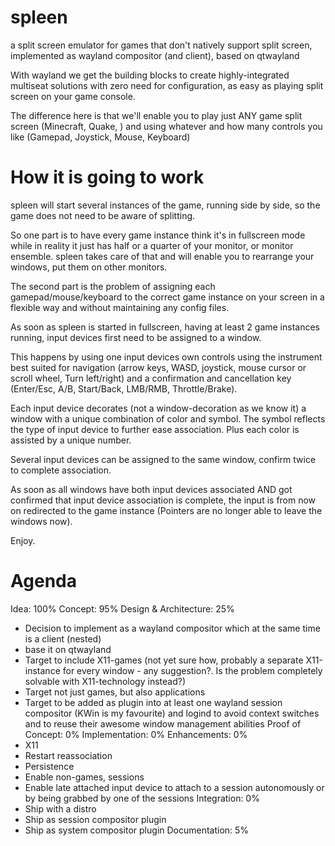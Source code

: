 spleen
======

a split screen emulator for games that don't natively support split screen, implemented as wayland compositor (and client), based on qtwayland

With wayland we get the building blocks to create highly-integrated multiseat solutions with zero need for configuration, as easy as playing split screen on your game console.

The difference here is that we'll enable you to play just ANY game split screen (Minecraft, Quake, ) and using whatever and how many controls you like (Gamepad, Joystick, Mouse, Keyboard)

How it is going to work
=======================

spleen will start several instances of the game, running side by side, so the game does not need to be aware of splitting.

So one part is to have every game instance think it's in fullscreen mode while in reality it just has half or a quarter of your monitor, or monitor ensemble.
spleen takes care of that and will enable you to rearrange your windows, put them on other monitors.

The second part is the problem of assigning each gamepad/mouse/keyboard to the correct game instance on your screen in a flexible way and without maintaining any config files.

As soon as spleen is started in fullscreen, having at least 2 game instances running, input devices first need to be assigned to a window.

This happens by using one input devices own controls using the instrument best suited for navigation (arrow keys, WASD, joystick, mouse cursor or scroll wheel, Turn left/right) and a confirmation and cancellation key (Enter/Esc, A/B, Start/Back, LMB/RMB, Throttle/Brake).

Each input device decorates (not a window-decoration as we know it) a window with a unique combination of color and symbol.
The symbol reflects the type of input device to further ease association. Plus each color is assisted by a unique number.

Several input devices can be assigned to the same window, confirm twice to complete association.

As soon as all windows have both input devices associated AND got confirmed that input device association is complete, the input is from now on redirected to the game instance (Pointers are no longer able to leave the windows now).

Enjoy.

Agenda
======

Idea: 100%
Concept: 95%
Design & Architecture: 25%
- Decision to implement as a wayland compositor which at the same time is a client (nested)
- base it on qtwayland
- Target to include X11-games (not yet sure how, probably a separate X11-instance for every window - any suggestion?. Is the problem completely solvable with X11-technology instead?)
- Target not just games, but also applications
- Target to be added as plugin into at least one wayland session compositor (KWin is my favourite) and logind to avoid context switches and to reuse their awesome window management abilities
Proof of Concept: 0%
Implementation: 0%
Enhancements: 0%
- X11
- Restart reassociation
- Persistence
- Enable non-games, sessions
- Enable late attached input device to attach to a session autonomously or by being grabbed by one of the sessions
Integration: 0%
- Ship with a distro
- Ship as session compositor plugin
- Ship as system compositor plugin
Documentation: 5%